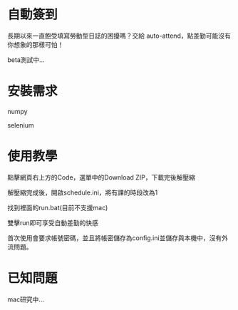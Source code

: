 # 自動簽到

長期以來一直飽受填寫勞動型日誌的困擾嗎？交給 auto-attend，點差勤可能沒有你想象的那樣可怕！

beta測試中...


# 安裝需求

numpy

selenium

# 使用教學

點擊網頁右上方的Code，選單中的Download ZIP，下載完後解壓縮

解壓縮完成後，開啟schedule.ini，將有課的時段改為1

找到裡面的run.bat(目前不支援mac)

雙擊run即可享受自動差勤的快感

首次使用會要求帳號密碼，並且將帳密儲存為config.ini並儲存與本機中，沒有外流問題。


# 已知問題

mac研究中...
